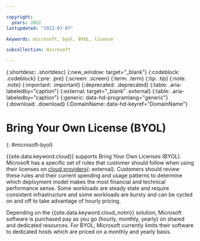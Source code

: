 ```yaml
---

copyright:
  years: 2022
lastupdated: "2022-07-07"

keywords: microsoft, byol, BYOL, license

subcollection: microsoft

---
```


{:shortdesc: .shortdesc}
{:new_window: target="_blank"}
{:codeblock: .codeblock}
{:pre: .pre}
{:screen: .screen}
{:term: .term}
{:tip: .tip}
{:note: .note}
{:important: .important}
{:deprecated: .deprecated}
{:table: .aria-labeledby="caption"}
{:external: target="_blank" .external}
{:table: .aria-labeledby="caption"}
{:generic: data-hd-programlang="generic"}
{:download: .download}
{:DomainName: data-hd-keyref="DomainName"}

# Bring Your Own License (BYOL)
{: #microsoft-byol}

{{site.data.keyword.cloud}} supports Bring Your Own Licenses (BYOL). Microsoft has a specific set of rules that customer should follow when using their licenses on [cloud providers](https://www.microsoft.com/en-us/licensing/news/updated-licensing-rights-for-dedicated-cloud){: external}. Customers should review these rules and  their current spending and usage patterns to determine which deployment model makes the most financial and technical performance sense. Some workloads are steady state and require consistent infrastructure and some workloads are bursty and can be cycled on and off to take advantage of hourly pricing.

Depending on the {{site.data.keyword.cloud_notm}} solution, Microsoft software is purchased pay as you go (hourly, monthly, yearly) on shared and dedicated resources. For BYOL, Microsoft currently limits their software to dedicated hosts which are priced on a monthly and yearly basis.

